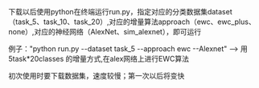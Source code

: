 下载以后使用python在终端运行run.py，指定对应的分类数据集dataset（task_5、task_10、task_20）,对应的增量算法approach（ewc、ewc_plus、none）,对应的神经网络（AlexNet、sim_alexnet），即可运行

例子："python run.py --dataset task_5 --approach ewc  --Alexnet"  --> 用 5task*20classes 的增量方式,在alex网络上进行EWC算法

初次使用时要下载数据集，速度较慢；第一次以后将变快
